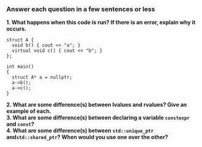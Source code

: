 ### Answer each question in a few sentences or less 

**1. What happens when this code is run? If there is an error, explain why it occurs.**   
```
struct A {
  void b() { cout << "a"; }
  virtual void c() { cout << "b"; }
};

int main()
{
  struct A* a = nullptr;
  a->b();
  a->c();
}
```
**2. What are some difference(s) between lvalues and rvalues? Give an example of each.**   
**3. What are some difference(s) between declaring a variable `constexpr` and `const`?**   
**4. What are some difference(s) between `std::unique_ptr` and`std::shared_ptr`? When would
you use one over the other?**    
